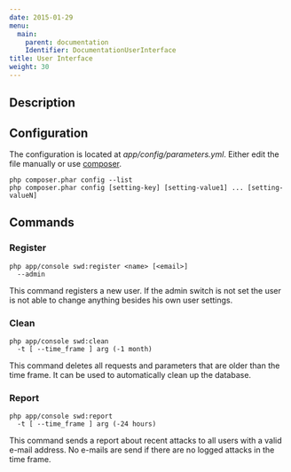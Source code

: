 ```yaml
---
date: 2015-01-29
menu:
  main:
    parent: documentation
    Identifier: DocumentationUserInterface
title: User Interface
weight: 30
---
```


## Description

## Configuration

The configuration is located at *app/config/parameters.yml*.
Either edit the file manually or use [composer](https://getcomposer.org/doc/03-cli.md#config).

    php composer.phar config --list
    php composer.phar config [setting-key] [setting-value1] ... [setting-valueN]

## Commands

### Register

    php app/console swd:register <name> [<email>]
      --admin

This command registers a new user.
If the admin switch is not set the user is not able to change anything besides his own user settings.

### Clean

    php app/console swd:clean
      -t [ --time_frame ] arg (-1 month)

This command deletes all requests and parameters that are older than the time frame.
It can be used to automatically clean up the database.

### Report

    php app/console swd:report
      -t [ --time_frame ] arg (-24 hours)

This command sends a report about recent attacks to all users with a valid e-mail address.
No e-mails are send if there are no logged attacks in the time frame.
